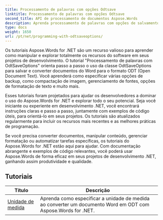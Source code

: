 ```yaml
---
title: Processamento de palavras com opções Odtsave
linktitle: Processamento de palavras com opções Odtsave
second_title: API de processamento de documentos Aspose.Words
description: Aprenda processamento de palavras com opções de salvamento ODT em Aspose.Words for .NET. Tutoriais detalhados com código de exemplo para salvar documentos do Word no formato ODT.
type: docs
weight: 1650
url: /pt/net/programming-with-odtsaveoptions/
---
```

Os tutoriais Aspose.Words for .NET são um recurso valioso para aprender como manipular e explorar totalmente os recursos do software em seus projetos de desenvolvimento. O tutorial "Processamento de palavras com OdtSaveOptions" orienta passo a passo o uso da classe OdtSaveOptions para salvar e converter documentos do Word para o formato ODT (Open Document Text). Você aprenderá como especificar várias opções de backup, como compactação de imagem, gerenciamento de fontes, opções de formatação de texto e muito mais.

Esses tutoriais foram projetados para ajudar os desenvolvedores a dominar o uso do Aspose.Words for .NET e explorar todo o seu potencial. Seja você iniciante ou experiente em desenvolvimento .NET, você encontrará instruções claras e passo a passo, juntamente com exemplos de código úteis, para orientá-lo em seus projetos. Os tutoriais são atualizados regularmente para incluir os recursos mais recentes e as melhores práticas de programação.

Se você precisa converter documentos, manipular conteúdo, gerenciar formatação ou automatizar tarefas específicas, os tutoriais do Aspose.Words for .NET estão aqui para ajudar. Com documentação abrangente e exemplos de código relevantes, você poderá usar Aspose.Words de forma eficaz em seus projetos de desenvolvimento .NET, ganhando assim produtividade e qualidade.

 ## Tutoriais
| Título | Descrição |
| --- | --- |
| [Unidade de medida](./measure-unit/) | Aprenda como especificar a unidade de medida ao converter um documento Word em ODT com Aspose.Words for .NET. |